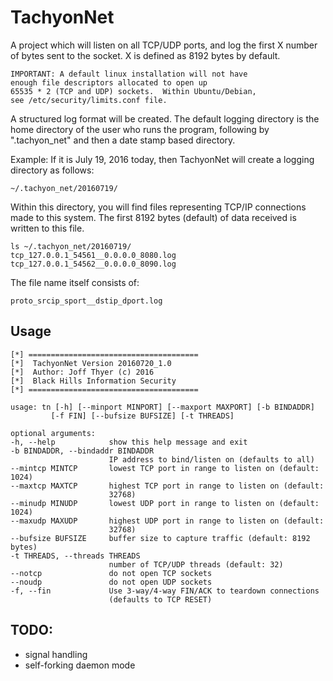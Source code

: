 # TachyonNet

A project which will listen on all TCP/UDP ports, and log the first
X number of bytes sent to the socket.   X is defined as 8192 bytes
by default.

    IMPORTANT: A default linux installation will not have
    enough file descriptors allocated to open up
    65535 * 2 (TCP and UDP) sockets.  Within Ubuntu/Debian,
    see /etc/security/limits.conf file.

A structured log format will be created.  The default logging
directory is the home directory of the user who runs the program,
following by ".tachyon_net" and then a date stamp based
directory.

Example: If it is July 19, 2016 today, then TachyonNet will create
a logging directory as follows:

    ~/.tachyon_net/20160719/

Within this directory, you will find files representing TCP/IP
connections made to this system.  The first 8192 bytes (default)
of data received is written to this file.

    ls ~/.tachyon_net/20160719/
    tcp_127.0.0.1_54561__0.0.0.0_8080.log
    tcp_127.0.0.1_54562__0.0.0.0_8090.log

The file name itself consists of:

    proto_srcip_sport__dstip_dport.log

## Usage

    [*] ======================================
    [*]  TachyonNet Version 20160720_1.0
    [*]  Author: Joff Thyer (c) 2016
    [*]  Black Hills Information Security
    [*] ======================================

    usage: tn [-h] [--minport MINPORT] [--maxport MAXPORT] [-b BINDADDR]
             [-f FIN] [--bufsize BUFSIZE] [-t THREADS]

    optional arguments:
    -h, --help            show this help message and exit
    -b BINDADDR, --bindaddr BINDADDR
                          IP address to bind/listen on (defaults to all)
    --mintcp MINTCP       lowest TCP port in range to listen on (default: 1024)
    --maxtcp MAXTCP       highest TCP port in range to listen on (default:
                          32768)
    --minudp MINUDP       lowest UDP port in range to listen on (default: 1024)
    --maxudp MAXUDP       highest UDP port in range to listen on (default:
                          32768)
    --bufsize BUFSIZE     buffer size to capture traffic (default: 8192 bytes)
    -t THREADS, --threads THREADS
                          number of TCP/UDP threads (default: 32)
    --notcp               do not open TCP sockets
    --noudp               do not open UDP sockets
    -f, --fin             Use 3-way/4-way FIN/ACK to teardown connections
                          (defaults to TCP RESET)

## TODO:
* signal handling
* self-forking daemon mode

